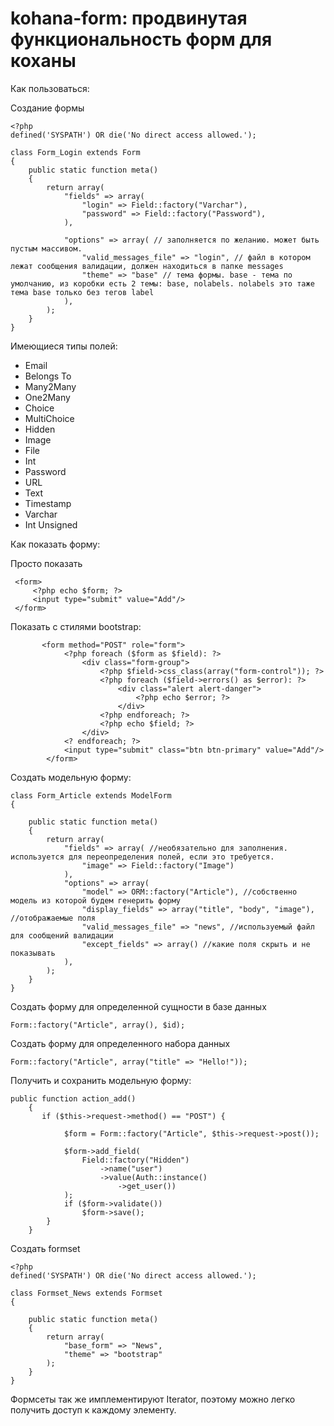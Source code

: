 kohana-form: продвинутая функциональность форм для коханы
===

Как пользоваться:


Создание формы



```
<?php
defined('SYSPATH') OR die('No direct access allowed.');

class Form_Login extends Form
{
    public static function meta()
    {
        return array(
            "fields" => array(
                "login" => Field::factory("Varchar"),
                "password" => Field::factory("Password"),
            ),

            "options" => array( // заполняется по желанию. может быть пустым массивом.
                "valid_messages_file" => "login", // файл в котором лежат сообщения валидации, должен находиться в папке messages
                "theme" => "base" // тема формы. base - тема по умолчанию, из коробки есть 2 темы: base, nolabels. nolabels это таже тема base только без тегов label
            ),
        );
    }
} 

```

Имеющиеся типы полей:

<ul>
<li> Email</li>
<li> Belongs To</li>
<li> Many2Many</li>
<li> One2Many</li>
<li> Choice</li>
<li> MultiChoice</li>
<li> Hidden </li>
<li> Image</li>
<li> File</li>
<li> Int </li>
<li> Password </li>
<li> URL </li>
<li> Text </li>
<li> Timestamp</li>
<li> Varchar </li>
<li> Int Unsigned </li>
</ul>

Как показать форму:

Просто показать

```
 <form>
     <?php echo $form; ?>
     <input type="submit" value="Add"/>
 </form>

```

Показать с стилями bootstrap:

```
       <form method="POST" role="form">
            <?php foreach ($form as $field): ?>
                <div class="form-group">
                    <?php $field->css_class(array("form-control")); ?>
                    <?php foreach ($field->errors() as $error): ?>
                        <div class="alert alert-danger">
                            <?php echo $error; ?>
                        </div>
                    <?php endforeach; ?>
                    <?php echo $field; ?>
                </div>
            <? endforeach; ?>
            <input type="submit" class="btn btn-primary" value="Add"/>
        </form>

```

Создать модельную форму:

```
class Form_Article extends ModelForm
{

    public static function meta()
    {
        return array(
            "fields" => array( //необязательно для заполнения. используется для переопределения полей, если это требуется.
                "image" => Field::factory("Image")
            ),
            "options" => array(
                "model" => ORM::factory("Article"), //собственно модель из которой будем генерить форму
                "display_fields" => array("title", "body", "image"), //отображаемые поля
                "valid_messages_file" => "news", //используемый файл для сообщений валидации
                "except_fields" => array() //какие поля скрыть и не показывать
            ),
        );
    }
}

```

Создать форму для определенной сущности в базе данных


```
Form::factory("Article", array(), $id);

```

Создать форму для определенного набора данных


```
Form::factory("Article", array("title" => "Hello!"));

```

Получить и сохранить модельную форму:

```
public function action_add()
    {
       if ($this->request->method() == "POST") {

            $form = Form::factory("Article", $this->request->post());

            $form->add_field(
                Field::factory("Hidden")
                    ->name("user")
                    ->value(Auth::instance()
                        ->get_user())
            );
            if ($form->validate())
                $form->save();
        }       
    }

```

Создать formset

```
<?php
defined('SYSPATH') OR die('No direct access allowed.');

class Formset_News extends Formset
{

    public static function meta()
    {
        return array(
            "base_form" => "News",
            "theme" => "bootstrap"
        );
    }
} 

```

Формсеты так же имплементируют Iterator, поэтому можно легко получить доступ к каждому элементу.

